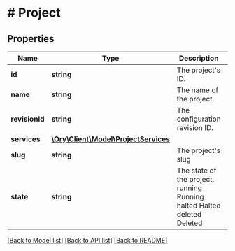 # # Project

## Properties

Name | Type | Description | Notes
------------ | ------------- | ------------- | -------------
**id** | **string** | The project&#39;s ID. | [readonly]
**name** | **string** | The name of the project. |
**revisionId** | **string** | The configuration revision ID. | [readonly]
**services** | [**\Ory\Client\Model\ProjectServices**](ProjectServices.md) |  |
**slug** | **string** | The project&#39;s slug | [readonly]
**state** | **string** | The state of the project. running Running halted Halted deleted Deleted | [readonly]

[[Back to Model list]](../../README.md#models) [[Back to API list]](../../README.md#endpoints) [[Back to README]](../../README.md)
